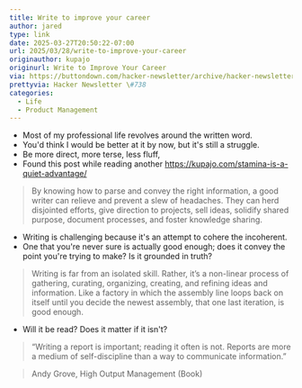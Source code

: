 ```yaml
---
title: Write to improve your career
author: jared
type: link
date: 2025-03-27T20:50:22-07:00
url: 2025/03/28/write-to-improve-your-career
originauthor: kupajo
originurl: Write to Improve Your Career
via: https://buttondown.com/hacker-newsletter/archive/hacker-newsletter-738/
prettyvia: Hacker Newsletter \#738
categories: 
  - Life
  - Product Management
---
```


* Most of my professional life revolves around the written word. 
* You'd think I would be better at it by now, but it's still a struggle. 
* Be more direct, more terse, less fluff, 
* Found this post while reading another https://kupajo.com/stamina-is-a-quiet-advantage/

> By knowing how to parse and convey the right information, a good writer can relieve and prevent a slew of headaches. They can herd disjointed efforts, give direction to projects, sell ideas, solidify shared purpose, document processes, and foster knowledge sharing.

* Writing is challenging because it's an attempt to cohere the incoherent. 
* One that you're never sure is actually good enough; does it convey the point you're trying to make? Is it grounded in truth?

> Writing is far from an isolated skill. Rather, it’s a non-linear process of gathering, curating, organizing, creating, and refining ideas and information. Like a factory in which the assembly line loops back on itself until you decide the newest assembly, that one last iteration, is good enough.

* Will it be read? Does it matter if it isn't?

>“Writing a report is important; reading it often is not. Reports are more a medium of self-discipline than a way to communicate information.”

> Andy Grove, High Output Management (Book)